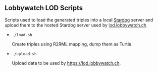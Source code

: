 ## Lobbywatch LOD Scripts

Scripts used to load the generated triples into a local [Stardog](https://www.stardog.com/) server and upload them to the hosted Stardog server used by [lod.lobbywatch.ch](https://lod.lobbywatch.ch).

* `./load.sh`

    Create triples using R2RML mapping, dump them as Turtle.

* `./upload.sh`

    Upload data to be used by <https://lod.lobbywatch.ch>.

